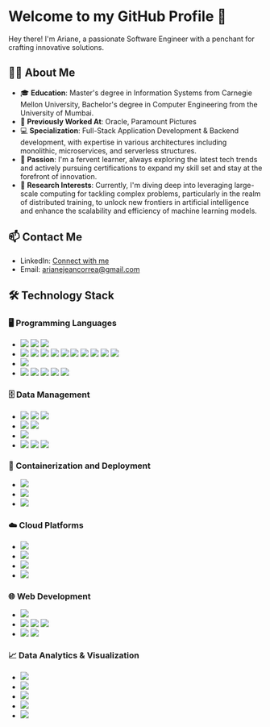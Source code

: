 # Welcome to my GitHub Profile 👋

Hey there! I'm Ariane, a passionate Software Engineer with a penchant for crafting innovative solutions. 

## 👩‍💼 About Me

- 🎓 **Education**: Master's degree in Information Systems from Carnegie Mellon University, Bachelor's degree in Computer Engineering from the University of Mumbai.
- 💼  **Previously Worked At**: Oracle, Paramount Pictures
- 💻 **Specialization**: Full-Stack Application Development & Backend development, with expertise in various architectures including monolithic, microservices, and serverless structures.
- 🌱 **Passion**: I'm a fervent learner, always exploring the latest tech trends and actively pursuing certifications to expand my skill set and stay at the forefront of innovation.
- 🧠 **Research Interests**: Currently, I'm diving deep into leveraging large-scale computing for tackling complex problems, particularly in the realm of distributed training, to unlock new frontiers in artificial intelligence and enhance the scalability and efficiency of machine learning models.

## 📫 Contact Me

- LinkedIn: [Connect with me](https://www.linkedin.com/in/ariane-jean-correa)
- Email: [arianejeancorrea@gmail.com](mailto:arianejeancorrea@gmail.com)


## 🛠️ Technology Stack

### 🖥️ Programming Languages
- <img src=https://img.shields.io/badge/Java-Spring_Boot-red> <img src=https://img.shields.io/badge/Java-MVC-red> <img src=https://img.shields.io/badge/Java-AWS_SDK_v2-red> 
- <img src=https://img.shields.io/badge/Python-Pandas-red> <img src=https://img.shields.io/badge/Python-Numpy-red> <img src=https://img.shields.io/badge/Python-Tensorflow-red> <img src=https://img.shields.io/badge/Python-Keras-red> <img src=https://img.shields.io/badge/Python-Spacy-red> <img src=https://img.shields.io/badge/Python-nltk-red> <img src=https://img.shields.io/badge/Python-Beautiful_Soup-red> <img src=https://img.shields.io/badge/Python-MatplotLib-red> <img src=https://img.shields.io/badge/Python-FastAPI-red> <img src=https://img.shields.io/badge/Python-Scrapy-red> 
- <img src=https://img.shields.io/badge/Scala-Spark_RDDs-red>
- <img src=https://img.shields.io/badge/C++-grey> <img src=https://img.shields.io/badge/C-grey> <img src=https://img.shields.io/badge/MATLAB-grey> <img src=https://img.shields.io/badge/STATA-grey> <img src=https://img.shields.io/badge/R-grey>


### 🗄️ Data Management
- <img src=https://img.shields.io/badge/SQL-Oracle_SQL-green> <img src=https://img.shields.io/badge/SQL-MySQL-green> <img src=https://img.shields.io/badge/SQL-SQL_Server-green>
- <img src=https://img.shields.io/badge/NoSQL-MongoDB-green> <img src=https://img.shields.io/badge/NoSQL-HBase-green>
- <img src=https://img.shields.io/badge/GraphSQL-Neo4j-green>
- <img src=https://img.shields.io/badge/BigData-Spark-green> <img src=https://img.shields.io/badge/BigData-Hadoop-green> <img src=https://img.shields.io/badge/BigData-Apache_Kafka-green> 

### 🐳 Containerization and Deployment 
- <img src=https://img.shields.io/badge/Docker-purple>
- <img src=https://img.shields.io/badge/Terraform-purple>
- <img src=https://img.shields.io/badge/Jenkins-purple>

### ☁️ Cloud Platforms
- <img src=https://img.shields.io/badge/Cloud-AWS-blue> 
- <img src=https://img.shields.io/badge/Cloud-Azure-blue> 
- <img src=https://img.shields.io/badge/Cloud-GCP-blue> 
- <img src=https://img.shields.io/badge/Cluster_Management-Kubernetes-blue> 

### 🌐 Web Development
- <img src=https://img.shields.io/badge/REST_APIs-yellow> 
- <img src=https://img.shields.io/badge/FrontEnd-HTML-yellow> <img src=https://img.shields.io/badge/FrontEnd-CSS-yellow> <img src=https://img.shields.io/badge/FrontEnd-JavaScript-yellow> 
- <img src=https://img.shields.io/badge/backend-ExpressJS-yellow> <img src=https://img.shields.io/badge/backend-NodeJS-yellow>

### 📈 Data Analytics & Visualization
- <img src=https://img.shields.io/badge/Analytics-Google_Analytics-pink> 
- <img src=https://img.shields.io/badge/Analytics-Adobe_Analytics-pink> 
- <img src=https://img.shields.io/badge/Analytics-Microsoft_Excel-pink> 
- <img src=https://img.shields.io/badge/Visualization_Software-Tableau-pink> 
- <img src=https://img.shields.io/badge/Visualization_Software-Microsoft_PowerBI-pink> 


